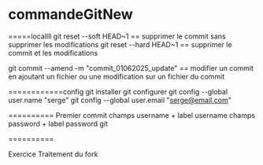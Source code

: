 # commandeGitNew

=====locallll
git reset --soft HEAD~1 == supprimer le commit sans supprimer les modifications
git reset --hard HEAD~1 == supprimer le commit et les modifications

git commit --amend -m "commit_01062025_update" == modifier un commit en ajoutant un fichier ou une modification sur un fichier du commit


============config git
installer git
configurer 
git config --global user.name "serge"
git config --global user.email "serge@email.com"



==========
Premier commit 
champs username + label username
champs password + label password
git 

========== 

Exercice Traitement du fork


